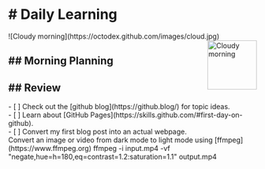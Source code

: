 <h1># Daily Learning</h1>
![Cloudy morning](https://octodex.github.com/images/cloud.jpg)
<img alt="Cloudy morning" src="https://octodex.github.com/images/cloud.jpg" width="100" align="right">
<h2>## Morning Planning</h2>
<h2>## Review</h2>
- [ ] Check out the [github blog](https://github.blog/) for topic ideas.<br>
- [ ] Learn about [GitHub Pages](https://skills.github.com/#first-day-on-github).<br>
- [ ] Convert my first blog post into an actual webpage.<br>
Convert an image or video from dark mode to light mode using [ffmpeg](https://www.ffmpeg.org)
ffmpeg -i input.mp4 -vf "negate,hue=h=180,eq=contrast=1.2:saturation=1.1" output.mp4


